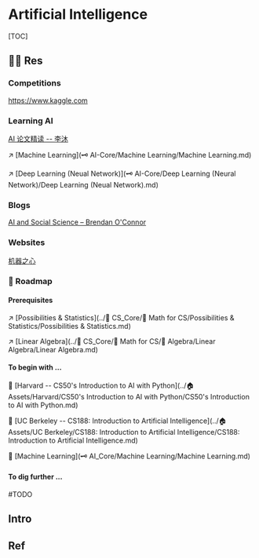 # Artificial Intelligence

[TOC]



## 🤙🏾 Res
### Competitions
https://www.kaggle.com



### Learning AI
[AI 论文精读 -- 李沐](https://space.bilibili.com/1567748478/channel/collectiondetail?sid=32744)

↗️ [Machine Learning](🗝️ AI-Core/Machine Learning/Machine Learning.md) 

↗️ [Deep Learning (Neual Network)](🗝️ AI-Core/Deep Learning (Neural Network)/Deep Learning (Neual Network).md) 


### Blogs
[AI and Social Science – Brendan O'Connor](http://brenocon.com/blog/) 


### Websites
[机器之心](https://www.jiqizhixin.com)


### 🚏 Roadmap
#### Prerequisites
↗️ [Possibilities & Statistics](../🔑 CS_Core/🧮 Math for CS/Possibilities & Statistics/Possibilities & Statistics.md) 

↗️ [Linear Algebra](../🔑 CS_Core/🧮 Math for CS/🧊 Algebra/Linear Algebra/Linear Algebra.md) 

#### To begin with ...
🏫 [Harvard  -- CS50's Introduction to AI with Python](../🏠 Assets/Harvard/CS50's Introduction to AI with Python/CS50's Introduction to AI with Python.md) 

🏫 [UC Berkeley  --  CS188: Introduction to Artificial Intelligence](../🏠 Assets/UC Berkeley/CS188: Introduction to Artificial Intelligence/CS188: Introduction to Artificial Intelligence.md) 

🏫 [Machine Learning](🗝️ AI_Core/Machine Learning/Machine Learning.md)

#### To dig further ...
#TODO 



## Intro




## Ref


